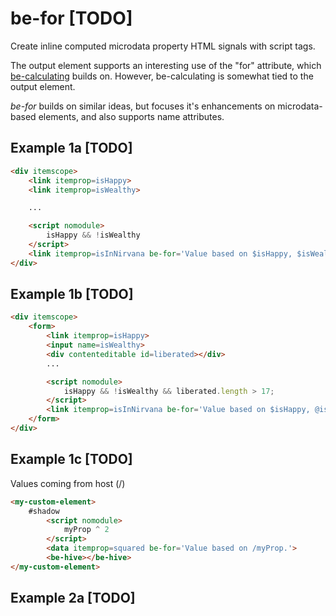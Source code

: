 # be-for [TODO]

Create inline computed microdata property HTML signals with script tags.

The output element supports an interesting use of the "for" attribute, which [be-calculating](https://github.com/bahrus/be-calculating) builds on.  However, be-calculating is somewhat tied to the output element.

*be-for* builds on similar ideas, but focuses it's enhancements on microdata-based elements, and also supports name attributes.



## Example 1a [TODO]

```html
<div itemscope>
    <link itemprop=isHappy>
    <link itemprop=isWealthy>

    ...

    <script nomodule>
        isHappy && !isWealthy
    </script>
    <link itemprop=isInNirvana be-for='Value based on $isHappy, $isWealthy.'>
</div>
```

## Example 1b [TODO]

```html
<div itemscope>
    <form>
        <link itemprop=isHappy>
        <input name=isWealthy>
        <div contenteditable id=liberated></div>
        ...

        <script nomodule>
            isHappy && !isWealthy && liberated.length > 17;
        </script>
        <link itemprop=isInNirvana be-for='Value based on $isHappy, @isWealthy, #liberated.'>
    </form>
</div>
```

## Example 1c [TODO]

Values coming from host (/)

```html
<my-custom-element>
    #shadow
        <script nomodule>
            myProp ^ 2
        </script>
        <data itemprop=squared be-for='Value based on /myProp.'>
        <be-hive></be-hive>
</my-custom-element>
```

## Example 2a [TODO]

